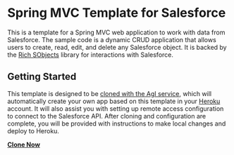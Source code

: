 # Spring MVC Template for Salesforce

This is a template for a Spring MVC web application to work with data from Salesforce.
The sample code is a dynamic CRUD application that allows users to create, read, edit, and delete any Salesforce object.
It is backed by the [Rich SObjects](https://github.com/ryanbrainard/richsobjects) library for interactions with Salesforce.

## Getting Started

This template is designed to be [cloned with the AgI service](https://agi.herokuapp.com/clone?template=template-sfdc-java-springmvc&callbackUrl=/_auth),
which will automatically create your own app based on this template in your [Heroku](http://heroku.com) account.
It will also assist you with setting up remote access configuration to connect to the Salesforce API.
After cloning and configuration are complete, you will be provided with instructions to make local changes and deploy to Heroku.

[__Clone Now__](https://agi.herokuapp.com/clone?template=template-sfdc-java-springmvc&callbackUrl=/_auth)
